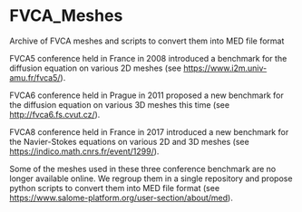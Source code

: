 # FVCA_Meshes
Archive of FVCA meshes and scripts to convert them into MED file format

FVCA5 conference held in France in 2008 introduced a benchmark for the diffusion equation on various 2D meshes (see https://www.i2m.univ-amu.fr/fvca5/).  

FVCA6 conference held in Prague in 2011 proposed a new benchmark for the diffusion equation on various 3D meshes this time (see http://fvca6.fs.cvut.cz/).

FVCA8 conference held in France in 2017 introduced a new benchmark for the Navier-Stokes equations on various 2D and 3D meshes (see https://indico.math.cnrs.fr/event/1299/).  

Some of the meshes used in these three conference benchmark are no longer available online. We regroup them in a single repository and propose python scripts to convert them into MED file format (see https://www.salome-platform.org/user-section/about/med).
